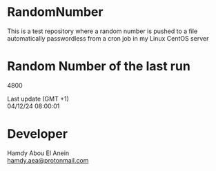 # RandomNumber    
This is a test repository where a random number is pushed to a file automatically passwordless from a cron job in my Linux CentOS server    
# Random Number of the last run   
4800
      
Last update (GMT +1)    
04/12/24 08:00:01
# Developer    
Hamdy Abou El Anein   
hamdy.aea@protonmail.com

